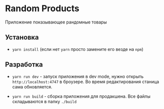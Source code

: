 # Random Products

Приложение показывающее рандомные товары

## Установка

* `yarn install` (если нет `yarn` просто замените его везде на `npm`)


## Разработка

* `yarn run dev` - запуск приложения в dev mode, нужно открыть `http://localhost:4747` в броузере. Во время редактирования станица сама обновляется.

* `yarn run build` - сборка приложения для продакшена. Все файлы складываются в папку `./build`